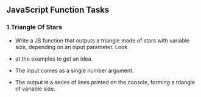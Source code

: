 ## JavaScript Function Tasks

### 1.Triangle Of Stars

  * Write a JS function that outputs a triangle made of stars with variable size, depending on an input parameter. Look
  
  * at the examples to get an idea.
  
  * The input comes as a single number argument.
  
  *  The output is a series of lines printed on the console, forming a triangle of variable size.
  

  